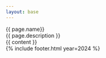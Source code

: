 ```yaml
---
layout: base
---
```

<div class="max-w-screen md:px-20 px-5 text-white font-[Instrument_Serif] mb-20">
    <div class="lg:w-2/3 w-full mx-auto mb-20">
        <div class="md:text-[96px] text-[50px] md:leading-20 leading-10 flex justify-center items-center fit-title-ith-banner min-h-[145px] italic text-center">
            {{ page.name}}
        </div>
        <div class="md:text-[36px] text-[22px] md:leading-10 leading-5 font-[Instrument_Serif] my-10 text-center">
            {{ page.description }}
        </div>
    </div>
    {{ content }}
</div>
{% include footer.html year=2024 %}